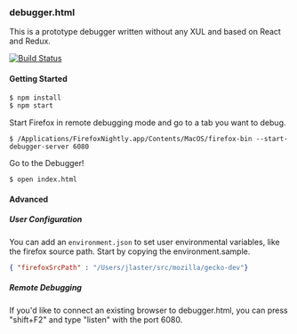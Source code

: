 ### debugger.html

This is a prototype debugger written without any XUL and based on React and Redux.

[![Build Status](https://travis-ci.org/jlongster/debugger.html.svg?branch=master)](https://travis-ci.org/jlongster/debugger.html)

#### Getting Started

```js
$ npm install
$ npm start
```

Start Firefox in remote debugging mode and go to a tab you want to debug.

```
$ /Applications/FirefoxNightly.app/Contents/MacOS/firefox-bin --start-debugger-server 6080
```

Go to the Debugger!

```
$ open index.html
```


#### Advanced

##### User Configuration

You can add an `environment.json` to set user environmental variables, like the firefox source path. Start by copying the environment.sample.

```json
{ "firefoxSrcPath" : "/Users/jlaster/src/mozilla/gecko-dev"}
```

##### Remote Debugging
If you'd like to connect an existing browser to debugger.html, you can press "shift+F2" and type "listen" with the port 6080.
